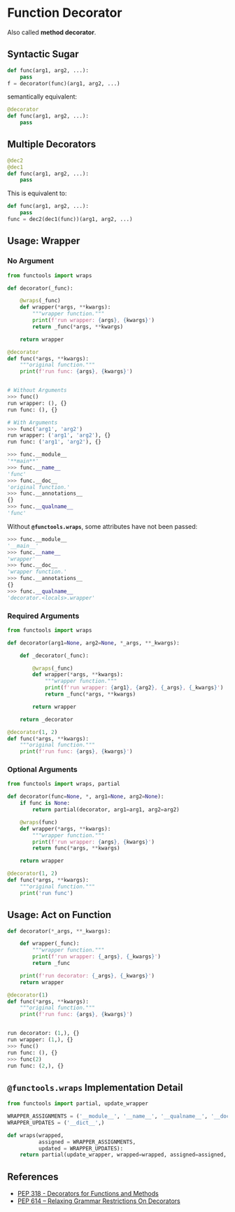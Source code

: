 # Function Decorator

Also called **method decorator**.

## Syntactic Sugar

```python
def func(arg1, arg2, ...):
    pass
f = decorator(func)(arg1, arg2, ...)
```

semantically equivalent:

```python
@decorator
def func(arg1, arg2, ...):
    pass
```

## Multiple Decorators

```python
@dec2
@dec1
def func(arg1, arg2, ...):
    pass
```

This is equivalent to:

```python
def func(arg1, arg2, ...):
    pass
func = dec2(dec1(func))(arg1, arg2, ...)
```

## Usage: Wrapper

### No Argument

```python
from functools import wraps

def decorator(_func):

    @wraps(_func)
    def wrapper(*args, **kwargs):
        """wrapper function."""
        print(f'run wrapper: {args}, {kwargs}')
        return _func(*args, **kwargs)

    return wrapper

@decorator
def func(*args, **kwargs):
    """original function."""
    print(f'run func: {args}, {kwargs}')


# Without Arguments
>>> func()
run wrapper: (), {}
run func: (), {}

# With Arguments
>>> func('arg1', 'arg2')
run wrapper: ('arg1', 'arg2'), {}
run func: ('arg1', 'arg2'), {}
```

```python
>>> func.__module__
'**main**'
>>> func.__name__
'func'
>>> func.__doc__
'original function.'
>>> func.__annotations__
{}
>>> func.__qualname__
'func'
```

Without **`@functools.wraps`**, some attributes have not been passed:

```python
>>> func.__module__
'__main__'
>>> func.__name__
'wrapper'
>>> func.__doc__
'wrapper function.'
>>> func.__annotations__
{}
>>> func.__qualname__
'decorator.<locals>.wrapper'
```

### Required Arguments

```python
from functools import wraps

def decorator(arg1=None, arg2=None, *_args, **_kwargs):

    def _decorator(_func):

        @wraps(_func)
        def wrapper(*args, **kwargs):
            """wrapper function."""
            print(f'run wrapper: {arg1}, {arg2}, {_args}, {_kwargs}')
            return _func(*args, **kwargs)

        return wrapper

    return _decorator

@decorator(1, 2)
def func(*args, **kwargs):
    """original function."""
    print(f'run func: {args}, {kwargs}')
```

### Optional Arguments

```python
from functools import wraps, partial

def decorator(func=None, *, arg1=None, arg2=None):
    if func is None:
        return partial(decorator, arg1=arg1, arg2=arg2)

    @wraps(func)
    def wrapper(*args, **kwargs):
        """wrapper function."""
        print(f'run wrapper: {args}, {kwargs}')
        return func(*args, **kwargs)

    return wrapper

@decorator(1, 2)
def func(*args, **kwargs):
    """original function."""
    print('run func')
```

## Usage: Act on Function

```python
def decorator(*_args, **_kwargs):

    def wrapper(_func):
        """wrapper function."""
        print(f'run wrapper: {_args}, {_kwargs}')
        return _func

    print(f'run decorator: {_args}, {_kwargs}')
    return wrapper

@decorator(1)
def func(*args, **kwargs):
    """original function."""
    print(f'run func: {args}, {kwargs}')


run decorator: (1,), {}
run wrapper: (1,), {}
>>> func()
run func: (), {}
>>> func(2)
run func: (2,), {}
```

## `@functools.wraps` Implementation Detail

```python
from functools import partial, update_wrapper

WRAPPER_ASSIGNMENTS = ('__module__', '__name__', '__qualname__', '__doc__', '__annotations__')
WRAPPER_UPDATES = ('__dict__',)

def wraps(wrapped,
          assigned = WRAPPER_ASSIGNMENTS,
          updated = WRAPPER_UPDATES):
    return partial(update_wrapper, wrapped=wrapped, assigned=assigned, updated=updated)
```

## References

- [PEP 318 - Decorators for Functions and Methods](https://peps.python.org/pep-0318/)
- [PEP 614 – Relaxing Grammar Restrictions On Decorators](https://peps.python.org/pep-0614/)
